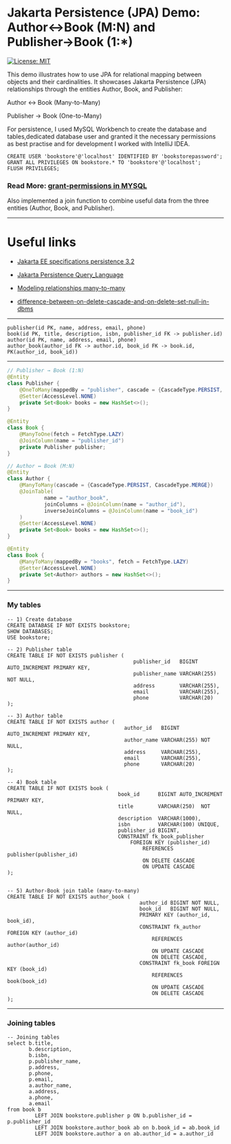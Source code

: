 # Jakarta Persistence (JPA) Demo: Author↔Book (M:N) and Publisher→Book (1:*)
[![License: MIT](https://img.shields.io/badge/License-MIT-yellow.svg)](https://opensource.org/licenses/MIT)

This demo illustrates how to use JPA for relational mapping between objects and their cardinalities.
It showcases Jakarta Persistence (JPA) relationships through the entities Author, Book, and Publisher:

Author ↔ Book (Many-to-Many)

Publisher → Book (One-to-Many)


For persistence, I used MySQL Workbench to create the database and tables,dedicated database user and granted it the necessary permissions  as best practise and for development I worked with IntelliJ IDEA.

```hsqldb
CREATE USER 'bookstore'@'localhost' IDENTIFIED BY 'bookstorepassword';
GRANT ALL PRIVILEGES ON bookstore.* TO 'bookstore'@'localhost';
FLUSH PRIVILEGES;
```
### Read More: [grant-permissions in MYSQL](https://www.digitalocean.com/community/tutorials/how-to-create-a-new-user-and-grant-permissions-in-mysql)
Also implemented a join function to combine useful data from the three entities (Author, Book, and Publisher).

---
# Useful links
- [Jakarta EE specifications persistence 3.2](https://jakarta.ee/specifications/persistence/3.2/)

- [Jakarta Persistence Query_Language](https://en.wikipedia.org/wiki/Jakarta_Persistence_Query_Language)

- [Modeling relationships many-to-many](https://learn.microsoft.com/en-us/ef/core/modeling/relationships/many-to-many)

- [difference-between-on-delete-cascade-and-on-delete-set-null-in-dbms](https://www.geeksforgeeks.org/dbms/difference-between-on-delete-cascade-and-on-delete-set-null-in-dbms/)

---

```hsqldb
publisher(id PK, name, address, email, phone)
book(id PK, title, description, isbn, publisher_id FK -> publisher.id)
author(id PK, name, address, email, phone)
author_book(author_id FK -> author.id, book_id FK -> book.id, PK(author_id, book_id))

```
---

```Java
// Publisher → Book (1:N)
@Entity
class Publisher {
    @OneToMany(mappedBy = "publisher", cascade = {CascadeType.PERSIST, CascadeType.MERGE})
    @Setter(AccessLevel.NONE)
    private Set<Book> books = new HashSet<>();
}

@Entity
class Book {
    @ManyToOne(fetch = FetchType.LAZY)
    @JoinColumn(name = "publisher_id")
    private Publisher publisher;
}

// Author ↔ Book (M:N)
@Entity
class Author {
    @ManyToMany(cascade = {CascadeType.PERSIST, CascadeType.MERGE})
    @JoinTable(
            name = "author_book",
            joinColumns = @JoinColumn(name = "author_id"),
            inverseJoinColumns = @JoinColumn(name = "book_id")
    )
    @Setter(AccessLevel.NONE)
    private Set<Book> books = new HashSet<>();
}

@Entity
class Book {
    @ManyToMany(mappedBy = "books", fetch = FetchType.LAZY)
    @Setter(AccessLevel.NONE)
    private Set<Author> authors = new HashSet<>();
}
```

---
### My tables

```hsqldb
-- 1) Create database
CREATE DATABASE IF NOT EXISTS bookstore;
SHOW DATABASES;
USE bookstore;

-- 2) Publisher table
CREATE TABLE IF NOT EXISTS publisher (
                                         publisher_id   BIGINT AUTO_INCREMENT PRIMARY KEY,
                                         publisher_name VARCHAR(255) NOT NULL,
                                         address        VARCHAR(255),
                                         email          VARCHAR(255),
                                         phone          VARCHAR(20)
);

-- 3) Author table
CREATE TABLE IF NOT EXISTS author (
                                      author_id   BIGINT AUTO_INCREMENT PRIMARY KEY,
                                      author_name VARCHAR(255) NOT NULL,
                                      address     VARCHAR(255),
                                      email       VARCHAR(255),
                                      phone       VARCHAR(20)
);

-- 4) Book table
CREATE TABLE IF NOT EXISTS book (
                                    book_id      BIGINT AUTO_INCREMENT PRIMARY KEY,
                                    title        VARCHAR(250)  NOT NULL,
                                    description  VARCHAR(1000),
                                    isbn         VARCHAR(100) UNIQUE,
                                    publisher_id BIGINT,
                                    CONSTRAINT fk_book_publisher
                                        FOREIGN KEY (publisher_id)
                                            REFERENCES publisher(publisher_id)
                                            ON DELETE CASCADE
                                            ON UPDATE CASCADE
);


-- 5) Author-Book join table (many-to-many)
CREATE TABLE IF NOT EXISTS author_book (
                                           author_id BIGINT NOT NULL,
                                           book_id   BIGINT NOT NULL,
                                           PRIMARY KEY (author_id, book_id),
                                           CONSTRAINT fk_author FOREIGN KEY (author_id)
                                               REFERENCES author(author_id)
                                               ON UPDATE CASCADE
                                               ON DELETE CASCADE,
                                           CONSTRAINT fk_book FOREIGN KEY (book_id)
                                               REFERENCES book(book_id)
                                               ON UPDATE CASCADE
                                               ON DELETE CASCADE
);

```
--- 
### Joining tables 
```hsqldb
-- Joining tables
select b.title,
       b.description,
       b.isbn,
       p.publisher_name,
       p.address,
       p.phone,
       p.email,
       a.author_name,
       a.address,
       a.phone,
       a.email
from book b
         LEFT JOIN bookstore.publisher p ON b.publisher_id = p.publisher_id
         LEFT JOIN bookstore.author_book ab on b.book_id = ab.book_id
         LEFT JOIN bookstore.author a on ab.author_id = a.author_id
```